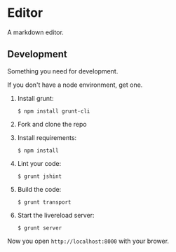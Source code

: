 # Editor

A markdown editor.


## Development

Something you need for development.

If you don't have a node environment, get one.

1. Install grunt:

    ```
    $ npm install grunt-cli
    ```

2. Fork and clone the repo

3. Install requirements:

    ```
    $ npm install
    ```

4. Lint your code:

    ```
    $ grunt jshint
    ```

5. Build the code:

    ```
    $ grunt transport
    ```

6. Start the livereload server:

    ```
    $ grunt server
    ```

Now you open `http://localhost:8000` with your brower.
